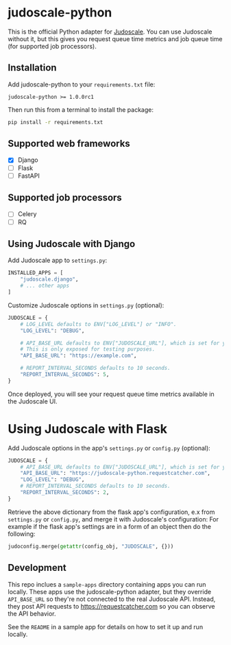 # judoscale-python

This is the official Python adapter for [Judoscale](https://elements.heroku.com/addons/judoscale). You can use Judoscale without it, but this gives you request queue time metrics and job queue time (for supported job processors).

## Installation

Add judoscale-python to your <code>requirements.txt</code> file:

```
judoscale-python >= 1.0.0rc1
```

Then run this from a terminal to install the package:

```sh
pip install -r requirements.txt
```

## Supported web frameworks

- [x] Django
- [ ] Flask
- [ ] FastAPI

## Supported job processors

- [ ] Celery
- [ ] RQ

## Using Judoscale with Django

Add Judoscale app to `settings.py`:

```python
INSTALLED_APPS = [
    "judoscale.django",
    # ... other apps
]
```

Customize Judoscale options in `settings.py` (optional):

```python
JUDOSCALE = {
    # LOG_LEVEL defaults to ENV["LOG_LEVEL"] or "INFO".
    "LOG_LEVEL": "DEBUG",

    # API_BASE_URL defaults to ENV["JUDOSCALE_URL"], which is set for you when you install Judoscale.
    # This is only exposed for testing purposes.
    "API_BASE_URL": "https://example.com",

    # REPORT_INTERVAL_SECONDS defaults to 10 seconds.
    "REPORT_INTERVAL_SECONDS": 5,
}
```

Once deployed, you will see your request queue time metrics available in the Judoscale UI.

# Using Judoscale with Flask

Add Judoscale options in the app's `settings.py` or `config.py` (optional):

```python
JUDOSCALE = {                                                               
    # API_BASE_URL defaults to ENV["JUDOSCALE_URL"], which is set for you when you install Judoscale.
    "API_BASE_URL": "https://judoscale-python.requestcatcher.com",          
    "LOG_LEVEL": "DEBUG",                                                   
    # REPORT_INTERVAL_SECONDS defaults to 10 seconds.
    "REPORT_INTERVAL_SECONDS": 2,                                           
}
```

Retrieve the above dictionary from the flask app's configuration, e.x from `settings.py` or `config.py`, and merge it with Judoscale's configuration:
For example if the flask app's settings are in a form of an object then do the following:
```python
judoconfig.merge(getattr(config_obj, "JUDOSCALE", {}))
```

## Development

This repo inclues a `sample-apps` directory containing apps you can run locally. These apps use the judoscale-python adapter, but they override `API_BASE_URL` so they're not connected to the real Judoscale API. Instead, they post API requests to https://requestcatcher.com so you can observe the API behavior.

See the `README` in a sample app for details on how to set it up and run locally.
